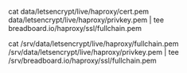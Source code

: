 cat data/letsencrypt/live/haproxy/cert.pem data/letsencrypt/live/haproxy/privkey.pem | tee breadboard.io/haproxy/ssl/fullchain.pem

cat /srv/data/letsencrypt/live/haproxy/fullchain.pem /srv/data/letsencrypt/live/haproxy/privkey.pem | tee /srv/breadboard.io/haproxy/ssl/fullchain.pem